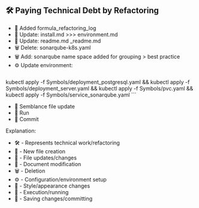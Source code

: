 ## 🛠️ Paying Technical Debt by Refactoring

- 📝 Added formula_refactoring_log
- 🔄 Update: install.md >>> environment.md 
- 📄 Update: readme.md _readme.md
- 🗑️ Delete: sonarqube-k8s.yaml
- 🗑️ Add: sonarqube name space added for grouping > best practice 
- ⚙️ Update environment:
    ```bash
kubectl apply -f Symbols/deployment_postgresql.yaml && kubectl apply -f Symbols/deployment_server.yaml && kubectl apply -f Symbols/pvc.yaml && kubectl apply -f Symbols/service_sonarqube.yaml
    ```
- 🎨 Semblance file update
- 🚀 Run
- 💾 Commit

Explanation:
- 🛠️ - Represents technical work/refactoring
- 📝 - New file creation
- 🔄 - File updates/changes
- 📄 - Document modification
- 🗑️ - Deletion
- ⚙️ - Configuration/environment setup
- 🎨 - Style/appearance changes
- 🚀 - Execution/running
- 💾 - Saving changes/committing
